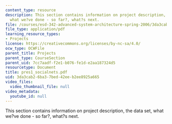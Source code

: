 ```yaml
---
content_type: resource
description: This section contains information on project description, the data set,
  what we?ve done - so far?, what?s next.
file: /courses/esd-342-advanced-system-architecture-spring-2006/3da3cab26ba37bed42eeb2ee8925a665_pres1_socialnets.pdf
file_type: application/pdf
learning_resource_types:
- Projects
license: https://creativecommons.org/licenses/by-nc-sa/4.0/
ocw_type: OCWFile
parent_title: Projects
parent_type: CourseSection
parent_uid: 7cc7aadf-f2e1-b076-fe1d-e2aa187324d5
resourcetype: Document
title: pres1_socialnets.pdf
uid: 3da3cab2-6ba3-7bed-42ee-b2ee8925a665
video_files:
  video_thumbnail_file: null
video_metadata:
  youtube_id: null
---
```

This section contains information on project description, the data set, what we?ve done - so far?, what?s next.